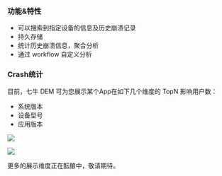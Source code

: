 ### 功能&特性

* 可以搜索到指定设备的信息及历史崩溃记录
* 持久存储
* 统计历史崩溃信息，聚合分析
* 通过 workflow 自定义分析

### Crash统计

目前，七牛 DEM 可为您展示某个App在如下几个维度的 TopN 影响用户数：

* 系统版本
* 设备型号
* 应用版本

![](_media/crash-analysis-grafana.jpg)

![](_media/dem-portal-crash.gif)

更多的展示维度正在酝酿中，敬请期待。